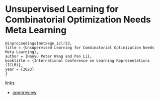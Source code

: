 # Unsupervised Learning for Combinatorial Optimization Needs Meta Learning

```
@inproceedings{metaegn_iclr23,
title = {Unsupervised Learning for Combinatorial Optimization Needs Meta Learning},
author = {Haoyu Peter Wang and Pan Li},
booktitle = {International Conference on Learning Representations (ICLR)},
year = {2023}
}
```

links
- [openreview](https://openreview.net/forum?id=-ENYHCE8zBp)
